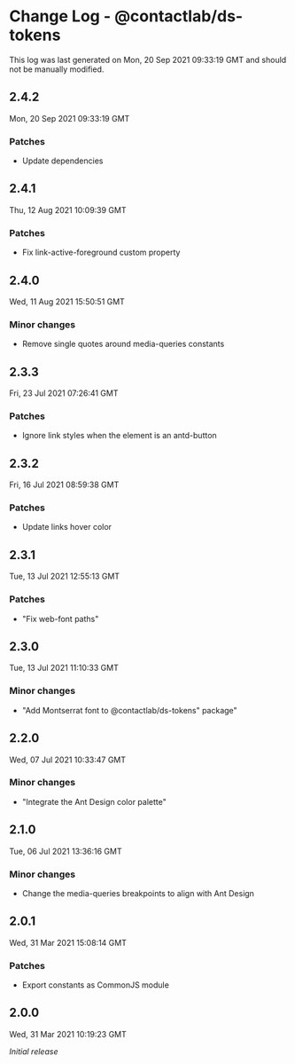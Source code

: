 # Change Log - @contactlab/ds-tokens

This log was last generated on Mon, 20 Sep 2021 09:33:19 GMT and should not be manually modified.

## 2.4.2
Mon, 20 Sep 2021 09:33:19 GMT

### Patches

- Update dependencies

## 2.4.1
Thu, 12 Aug 2021 10:09:39 GMT

### Patches

- Fix link-active-foreground custom property

## 2.4.0
Wed, 11 Aug 2021 15:50:51 GMT

### Minor changes

- Remove single quotes around media-queries constants

## 2.3.3
Fri, 23 Jul 2021 07:26:41 GMT

### Patches

- Ignore link styles when the element is an antd-button

## 2.3.2
Fri, 16 Jul 2021 08:59:38 GMT

### Patches

- Update links hover color

## 2.3.1
Tue, 13 Jul 2021 12:55:13 GMT

### Patches

- "Fix web-font paths"

## 2.3.0
Tue, 13 Jul 2021 11:10:33 GMT

### Minor changes

- "Add Montserrat font to @contactlab/ds-tokens" package"

## 2.2.0
Wed, 07 Jul 2021 10:33:47 GMT

### Minor changes

- "Integrate the Ant Design color palette"

## 2.1.0
Tue, 06 Jul 2021 13:36:16 GMT

### Minor changes

- Change the media-queries breakpoints to align with Ant Design

## 2.0.1
Wed, 31 Mar 2021 15:08:14 GMT

### Patches

- Export constants as CommonJS module

## 2.0.0
Wed, 31 Mar 2021 10:19:23 GMT

_Initial release_

